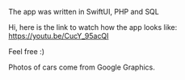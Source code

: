 The app was written in SwiftUI, PHP and SQL

Hi, here is the link to watch how the app looks like: https://youtu.be/CucY_95acQI

Feel free :)

Photos of cars come from Google Graphics.
